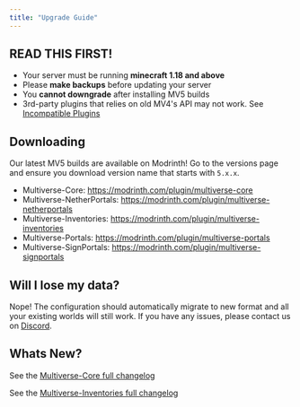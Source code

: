 ```yaml
---
title: "Upgrade Guide"
---
```


## READ THIS FIRST!

- Your server must be running **minecraft 1.18 and above**
- Please **make backups** before updating your server
- You **cannot downgrade** after installing MV5 builds
- 3rd-party plugins that relies on old MV4's API may not work. See [Incompatible Plugins](/mv5/welcome/incompatible-plugins)

## Downloading

Our latest MV5 builds are available on Modrinth! Go to the versions page and ensure you download version name that starts with `5.x.x`.

- Multiverse-Core: https://modrinth.com/plugin/multiverse-core
- Multiverse-NetherPortals: https://modrinth.com/plugin/multiverse-netherportals
- Multiverse-Inventories: https://modrinth.com/plugin/multiverse-inventories
- Multiverse-Portals: https://modrinth.com/plugin/multiverse-portals
- Multiverse-SignPortals: https://modrinth.com/plugin/multiverse-signportals

## Will I lose my data?

Nope! The configuration should automatically migrate to new format and all your existing worlds will still work. If you have any issues, please contact us on [Discord](https://discord.gg/NZtfKky).

## Whats New?

See the [Multiverse-Core full changelog](/mv5/whats-new/multiverse-core)

See the [Multiverse-Inventories full changelog](/mv5/whats-new/multiverse-inventories)
